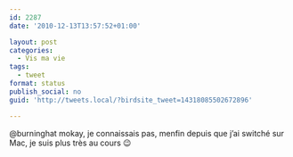 ```yaml
---
id: 2287
date: '2010-12-13T13:57:52+01:00'

layout: post
categories:
  - Vis ma vie
tags:
  - tweet
format: status
publish_social: no
guid: 'http://tweets.local/?birdsite_tweet=14318085502672896'

---
```


@burninghat mokay, je connaissais pas, menfin depuis que j’ai switché sur Mac, je suis plus très au cours 😉